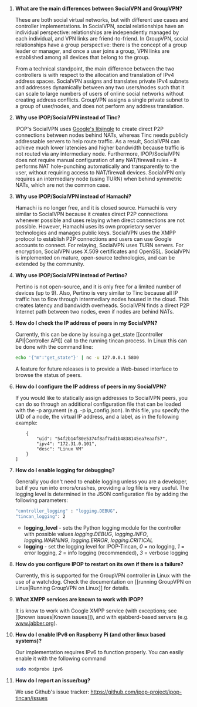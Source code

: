1. **What are the main differences between SocialVPN and GroupVPN?**

    These are both social virtual networks, but with different use cases and controller implementations. In SocialVPN, social relationships have an individual perspective: relationships are independently managed by each individual, and VPN links are friend-to-friend. In GroupVPN, social relationships have a group perspective: there is the concept of a group leader or manager, and once a user joins a group, VPN links are established among all devices that belong to the group.

    From a technical standpoint, the main difference between the two controllers is with respect to the allocation and translation of IPv4 address spaces. SocialVPN assigns and translates private IPv4 subnets and addresses dynamically between any two users/nodes such that it can scale to large numbers of users of online social networks without creating address conflicts. GroupVPN assigns a single private subnet to a group of user/nodes, and does not perform any address translation.

1. **Why use IPOP/SocialVPN instead of Tinc?**

    IPOP's SocialVPN uses [Google's libjingle](https://developers.google.com/talk/libjingle/) to create direct
P2P connections between nodes behind NATs, whereas Tinc needs publicly addressable servers to help route
traffic. As a result, SocialVPN can achieve much lower latencies and higher bandwidth because traffic is not routed via any intermediary node. Furthermore, IPOP/SocialVPN does not require manual configuration of any NAT/firewall rules - it performs NAT hole-punching automatically and transparently to the user, without requiring access to NAT/firewall devices. SocialVPN only requires an intermediary node (using TURN) when behind symmetric NATs, which are not the common case.

1. **Why use IPOP/SocialVPN instead of Hamachi?**

    Hamachi is no longer free, and it is closed source. Hamachi is very similar to SocialVPN because
it creates direct P2P connections whenever possible and uses relaying when direct connections are not
possible. However, Hamachi uses its own proprietary server technologies and manages public keys. SocialVPN
uses the XMPP protocol to establish P2P connections and users can use Google accounts to connect. For
relaying, SocialVPN uses TURN servers. For encryption, SocialVPN uses X.509 certificates and OpenSSL. SocialVPN is implemented on mature, open-source technologies, and can be extended by the community.

1. **Why use IPOP/SocialVPN instead of Pertino?**

    Pertino is not open-source, and it is only free for a limited number of devices (up to 9). Also, Pertino is very similar to Tinc because all IP traffic has to flow through intermediary nodes housed in the cloud. This creates latency and bandwidth overheads. SocialVPN finds a direct P2P Internet path between two nodes, even if nodes are behind NATs.

1. **How do I check the IP address of peers in my SocialVPN?**

    Currently, this can be done by issuing a get_state [[controller API|Controller API]] call to the running tincan process. In Linux this can be done with the command line:

    ```bash
    echo '{"m":"get_state"}' | nc -u 127.0.0.1 5800
    ```

    A feature for future releases is to provide a Web-based interface to browse the status of peers.

1. **How do I configure the IP address of peers in my SocialVPN?**

    If you would like to statically assign addresses to SocialVPN peers, you can do so through an additional configuration file that can be loaded with the -p argument (e.g. -p ip_config.json). In this file, you specify the UID of a node, the virtual IP address, and a label, as in the following example:

    ```[
        {
            "uid": "54f2b14f80e5374f8af7ad1b4838145ea7eaaf57",
            "ipv4": "172.31.0.101",
            "desc": "Linux VM"
        }
    ]
    ```

1. **How do I enable logging for debugging?**

    Generally you don't need to enable logging unless you are a developer, but if you run into errors/crashes, providing a log file is very useful. The logging level is determined in the JSON configuration file by adding the following parameters:

    ```bash
    "controller_logging" : "logging.DEBUG",
    "tincan_logging": 2
    ```
    * **logging_level** - sets the Python logging module for the controller with possible values
      *logging.DEBUG*, *logging.INFO*, *logging.WARNING*, *logging.ERROR*, *logging.CRITICAL*
    * **logging** - set the logging level for IPOP-Tincan, _0_ = no logging, _1_ = error logging,
      _2_ = info logging (recommended), _3_ = verbose logging   


1. **How do you configure IPOP to restart on its own if there is a failure?**

    Currently, this is supported for the GroupVPN controller in Linux with the use of a watchdog. Check the documentation on [[running GroupVPN on Linux|Running GroupVPN on Linux]] for details.

1. **What XMPP services are known to work with IPOP?**

    It is know to work with Google XMPP service (with exceptions; see [[known issues|Known issues]]), and with ejabberd-based servers (e.g. www.jabber.org).

1.  **How do I enable IPv6 on Raspberry Pi (and other linux based systems)?**

    Our implementation requires IPv6 to function properly. You can easily enable it with the following command

    ```bash
    sudo modprobe ipv6
    ```

1. **How do I report an issue/bug?**

    We use Github's issue tracker: https://github.com/ipop-project/ipop-tincan/issues

    